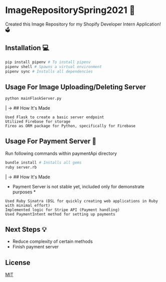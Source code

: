 # ImageRepositorySpring2021 📸

Created this Image Repository for my Shopify Developer Intern Application! 🗳

## Installation 💻

```bash
pip install pipenv # To install pipenv 
pipenv shell # Spawns a virtual environment
pipenv sync # Installs all dependencies 
```

## Usage For Image Uploading/Deleting Server 

```bash
python mainFlaskServer.py 
```
|
 ->  ## How It's Made 
```
Used Flask to create a basic server endpoint
Utilized Firebase for storage 
Fireo as ORM package for Python, specifically for Firebase
```

## Usage For Payment Server 💸

Run following commands within paymentApi directory
```bash
bundle install # Installs all gems
ruby server.rb 
```
|
 -> ## How It's Made 

* Payment Server is not stable yet, included only for demonstrate purposes *
```
Used Ruby Sinatra (DSL for quickly creating web applications in Ruby with minimal effort)
Implemented logic for Stripe API (Payment handling)
Used PaymentIntent method for setting up payments 
```

## Next Steps 💡

* Reduce complexity of certain methods
* Finish payment server 




## License
[MIT](https://choosealicense.com/licenses/mit/)
